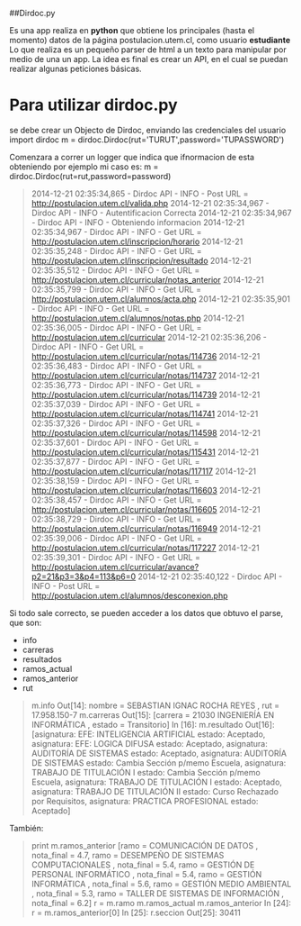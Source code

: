 ##Dirdoc.py

Es una app realiza en **python** que obtiene los principales (hasta el momento) datos de la página postulacion.utem.cl, como usuario **estudiante**
Lo que realiza es un pequeño parser de html a un texto para manipular por medio de una un app. La idea es final es crear un API, en el cual se puedan
realizar algunas peticiones básicas.

Para utilizar dirdoc.py
=======================

se debe crear un Objecto de Dirdoc, enviando las credenciales del usuario
import dirdoc
m = dirdoc.Dirdoc(rut='TURUT',password='TUPASSWORD')

Comenzara a correr un logger que indica que ifnormacion de esta obteniendo por ejemplo mi caso es:
m = dirdoc.Dirdoc(rut=rut,password=password)
>2014-12-21 02:35:34,865 - Dirdoc API - INFO - Post URL = http://postulacion.utem.cl/valida.php
>2014-12-21 02:35:34,967 - Dirdoc API - INFO - Autentificacion Correcta
>2014-12-21 02:35:34,967 - Dirdoc API - INFO - Obteniendo informacion
>2014-12-21 02:35:34,967 - Dirdoc API - INFO - Get URL = http://postulacion.utem.cl/inscripcion/horario
>2014-12-21 02:35:35,248 - Dirdoc API - INFO - Get URL = http://postulacion.utem.cl/inscripcion/resultado
>2014-12-21 02:35:35,512 - Dirdoc API - INFO - Get URL = http://postulacion.utem.cl/curricular/notas_anterior
>2014-12-21 02:35:35,799 - Dirdoc API - INFO - Get URL = http://postulacion.utem.cl/alumnos/acta.php
>2014-12-21 02:35:35,901 - Dirdoc API - INFO - Get URL = http://postulacion.utem.cl/alumnos/notas.php
>2014-12-21 02:35:36,005 - Dirdoc API - INFO - Get URL = http://postulacion.utem.cl/curricular
>2014-12-21 02:35:36,206 - Dirdoc API - INFO - Get URL = http://postulacion.utem.cl/curricular/notas/114736
>2014-12-21 02:35:36,483 - Dirdoc API - INFO - Get URL = http://postulacion.utem.cl/curricular/notas/114737
>2014-12-21 02:35:36,773 - Dirdoc API - INFO - Get URL = http://postulacion.utem.cl/curricular/notas/114739
>2014-12-21 02:35:37,039 - Dirdoc API - INFO - Get URL = http://postulacion.utem.cl/curricular/notas/114741
>2014-12-21 02:35:37,326 - Dirdoc API - INFO - Get URL = http://postulacion.utem.cl/curricular/notas/114598
>2014-12-21 02:35:37,601 - Dirdoc API - INFO - Get URL = http://postulacion.utem.cl/curricular/notas/115431
>2014-12-21 02:35:37,877 - Dirdoc API - INFO - Get URL = http://postulacion.utem.cl/curricular/notas/117117
>2014-12-21 02:35:38,159 - Dirdoc API - INFO - Get URL = http://postulacion.utem.cl/curricular/notas/116603
>2014-12-21 02:35:38,457 - Dirdoc API - INFO - Get URL = http://postulacion.utem.cl/curricular/notas/116605
>2014-12-21 02:35:38,729 - Dirdoc API - INFO - Get URL = http://postulacion.utem.cl/curricular/notas/116949
>2014-12-21 02:35:39,006 - Dirdoc API - INFO - Get URL = http://postulacion.utem.cl/curricular/notas/117227
>2014-12-21 02:35:39,301 - Dirdoc API - INFO - Get URL = http://postulacion.utem.cl/curricular/avance?p2=21&p3=3&p4=113&p6=0
>2014-12-21 02:35:40,122 - Dirdoc API - INFO - Post URL = http://postulacion.utem.cl/alumnos/desconexion.php

Si todo sale correcto, se pueden acceder a los datos que obtuvo el parse, que son:
- info
- carreras
- resultados
- ramos_actual
- ramos_anterior
- rut

>m.info
>Out[14]: nombre = SEBASTIAN IGNAC  ROCHA REYES , rut = 17.958.150-7
>m.carreras
>Out[15]: [carrera = 21030 INGENIERÍA EN INFORMÁTICA , estado = Transitorio]
>In [16]: m.resultado
>Out[16]:
>[asignatura: EFE: INTELIGENCIA ARTIFICIAL estado: Aceptado,
> asignatura: EFE: LOGICA DIFUSA estado: Aceptado,
> asignatura: AUDITORÍA DE SISTEMAS estado: Aceptado,
> asignatura: AUDITORÍA DE SISTEMAS estado: Cambia Sección p/memo Escuela,
> asignatura: TRABAJO DE TITULACIÓN I estado: Cambia Sección p/memo Escuela,
> asignatura: TRABAJO DE TITULACIÓN I estado: Aceptado,
> asignatura: TRABAJO DE TITULACIÓN II estado: Curso Rechazado por Requisitos,
> asignatura: PRACTICA PROFESIONAL estado: Aceptado]

También:
>print m.ramos_anterior
>[ramo = COMUNICACIÓN DE DATOS , nota_final = 4.7, ramo = DESEMPEÑO DE SISTEMAS COMPUTACIONALES , nota_final = 5.4, ramo = GESTIÓN DE PERSONAL INFORMÁTICO , nota_final = 5.4, ramo = GESTIÓN INFORMÁTICA , nota_final = 5.6, ramo = GESTIÓN MEDIO AMBIENTAL , nota_final = 5.3, ramo = TALLER DE SISTEMAS DE INFORMACIÓN , nota_final = 6.2]
>r = m.ramo
>m.ramos_actual    m.ramos_anterior
>In [24]: r = m.ramos_anterior[0]
>In [25]: r.seccion
>Out[25]: 30411

